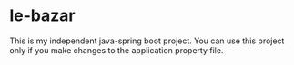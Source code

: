 # le-bazar
This is my independent java-spring boot project. You can use this project only if you make changes to the application property file.
